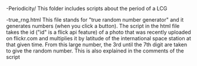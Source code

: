

-Periodicity/
This folder includes scripts about the period of a LCG

-true_rng.html
This file stands for "true random number generator" and it generates numbers (when you click a button).
The script in the html file takes the id ("id" is a flick api feature) of a photo that was recently uploaded on flickr.com and 
multiplies it by latitude of the international space station at that given time. From this large number, the 3rd until the 7th digit are taken to give the random number. This is also explained in the comments of the script
